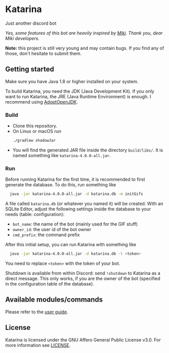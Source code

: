 # Katarina

Just another discord bot

*Yes, some features of this bot are heavily inspired by [Miki](https://miki.ai). Thank you, dear Miki developers.*

**Note:** this project is still very young and may contain bugs. If you find any of those, don't hesitate to submit them.

## Getting started
Make sure you have Java 1.8 or higher installed on your system. 

To build Katarina, you need the JDK (Java Development Kit). If you only want to run Katarina, the JRE (Java Runtime Environment) is enough. I recommend using [AdoptOpenJDK](https://adoptopenjdk.net).

### Build
* Clone this repository.
* On Linux or macOS run
  ```bash 
  ./gradlew shadowJar
  ```
* You will find the generated JAR file inside the directory `build/libs/`. It is named something like `katarina-4.0.0-all.jar`.

### Run
Before running Katarina for the first time, it is recommended to first generate the database.
To do this, run something like
```bash
  java -jar katarina-4.0.0-all.jar -d katarina.db -m initGifs
 ```
A file called `katarina.db` (or whatever you named it) will be created. With an SQLite Editor, adjust the following settings inside the database to your needs (table: configuration):
* `bot_name`: the name of the bot (mainly used for the GIF stuff)
* `owner_id`: the user id of the bot owner
* `cmd_prefix`: the command prefix
  
After this initial setup, you can run Katarina with something like
```bash
  java -jar katarina-4.0.0-all.jar -d katarina.db -t <token>
 ```
You need to replace `<token>` with the token of your bot.

Shutdown is available from within Discord: send `!shutdown` to Katarina as a direct message. This only works, if you are the owner of the bot (specified in the configuration table of the database).

## Available modules/commands
Please refer to the [user guide](USER_GUIDE.md).

## License

Katarina is licensed under the GNU Affero General Public License v3.0. For more information see [LICENSE](LICENSE "GNU AGPL v3.0").
